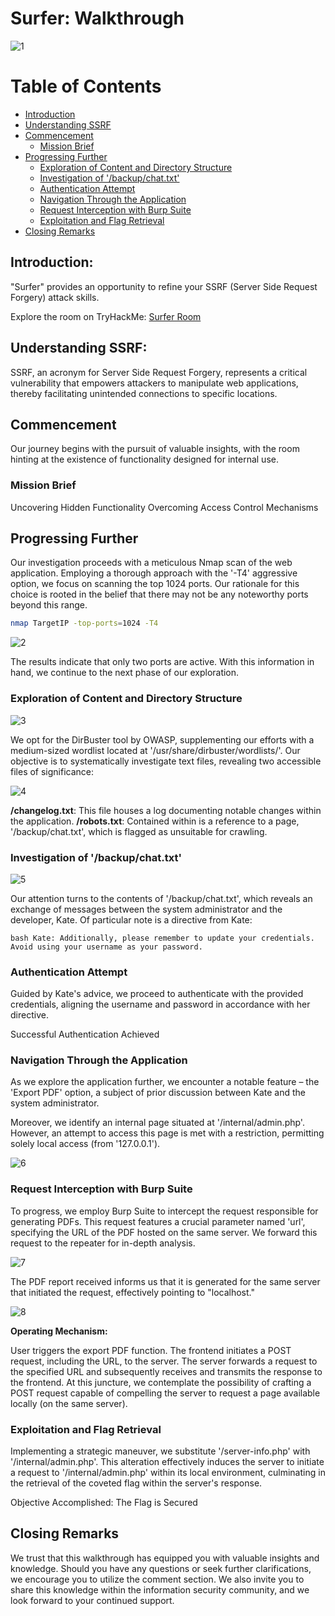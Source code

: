 # Surfer: Walkthrough


![1](https://github.com/kris3c/kris3c.github.io/assets/128035061/427081e8-1276-40a2-bbed-2644e0779d33)

# Table of Contents

- [Introduction](#introduction)
- [Understanding SSRF](#understanding-ssrf)
- [Commencement](#commencement)
  - [Mission Brief](#mission-brief)
- [Progressing Further](#progressing-further)
  - [Exploration of Content and Directory Structure](#exploration-of-content-and-directory-structure)
  - [Investigation of '/backup/chat.txt'](#investigation-of-backupchattxt)
  - [Authentication Attempt](#authentication-attempt)
  - [Navigation Through the Application](#navigation-through-the-application)
  - [Request Interception with Burp Suite](#request-interception-with-burp-suite)
  - [Exploitation and Flag Retrieval](#exploitation-and-flag-retrieval)
- [Closing Remarks](#closing-remarks)


## Introduction:

"Surfer" provides an opportunity to refine your SSRF (Server Side Request Forgery) attack skills.

Explore the room on TryHackMe: [Surfer Room](https://tryhackme.com/room/surfer)

## Understanding SSRF:

SSRF, an acronym for Server Side Request Forgery, represents a critical vulnerability that empowers attackers to manipulate web applications, thereby facilitating unintended connections to specific locations.

## Commencement

Our journey begins with the pursuit of valuable insights, with the room hinting at the existence of functionality designed for internal use.

### Mission Brief

Uncovering Hidden Functionality
Overcoming Access Control Mechanisms

## Progressing Further

Our investigation proceeds with a meticulous Nmap scan of the web application. Employing a thorough approach with the '-T4' aggressive option, we focus on scanning the top 1024 ports. Our rationale for this choice is rooted in the belief that there may not be any noteworthy ports beyond this range.

```bash
nmap TargetIP -top-ports=1024 -T4
```
![2](https://github.com/kris3c/kris3c.github.io/assets/128035061/6f10e538-84b2-46e0-8f4d-6fab043ba698)

The results indicate that only two ports are active. With this information in hand, we continue to the next phase of our exploration.

### Exploration of Content and Directory Structure

![3](https://github.com/kris3c/kris3c.github.io/assets/128035061/efa8a940-da3d-4b3f-b4a4-cbc97d81962e)

We opt for the DirBuster tool by OWASP, supplementing our efforts with a medium-sized wordlist located at '/usr/share/dirbuster/wordlists/'. Our objective is to systematically investigate text files, revealing two accessible files of significance:

![4](https://github.com/kris3c/kris3c.github.io/assets/128035061/1c9cce95-ed11-492c-adc1-1de58f14e63c)

**/changelog.txt**: This file houses a log documenting notable changes within the application.
**/robots.txt**: Contained within is a reference to a page, '/backup/chat.txt', which is flagged as unsuitable for crawling.

### Investigation of '/backup/chat.txt'

![5](https://github.com/kris3c/kris3c.github.io/assets/128035061/394247b0-11ff-4a53-ae79-4cefead2bfa2)

Our attention turns to the contents of '/backup/chat.txt', which reveals an exchange of messages between the system administrator and the developer, Kate. Of particular note is a directive from Kate:

```bash Kate: Additionally, please remember to update your credentials. Avoid using your username as your password. ```

### Authentication Attempt

Guided by Kate's advice, we proceed to authenticate with the provided credentials, aligning the username and password in accordance with her directive.

Successful Authentication Achieved

### Navigation Through the Application

As we explore the application further, we encounter a notable feature – the 'Export PDF' option, a subject of prior discussion between Kate and the system administrator.

Moreover, we identify an internal page situated at '/internal/admin.php'. However, an attempt to access this page is met with a restriction, permitting solely local access (from '127.0.0.1').

![6](https://github.com/kris3c/kris3c.github.io/assets/128035061/5a0b93b3-277f-41b0-a405-61e444a56ad4)

### Request Interception with Burp Suite

To progress, we employ Burp Suite to intercept the request responsible for generating PDFs. This request features a crucial parameter named 'url', specifying the URL of the PDF hosted on the same server. We forward this request to the repeater for in-depth analysis.

![7](https://github.com/kris3c/kris3c.github.io/assets/128035061/0810d031-d8ca-4c8a-9686-bf97570c1477)

The PDF report received informs us that it is generated for the same server that initiated the request, effectively pointing to "localhost."

![8](https://github.com/kris3c/kris3c.github.io/assets/128035061/a9ab33e9-bbf9-4109-8a75-29b3e037a64e)

**Operating Mechanism:**

User triggers the export PDF function.
The frontend initiates a POST request, including the URL, to the server.
The server forwards a request to the specified URL and subsequently receives and transmits the response to the frontend.
At this juncture, we contemplate the possibility of crafting a POST request capable of compelling the server to request a page available locally (on the same server).

### Exploitation and Flag Retrieval

Implementing a strategic maneuver, we substitute '/server-info.php' with '/internal/admin.php'. This alteration effectively induces the server to initiate a request to '/internal/admin.php' within its local environment, culminating in the retrieval of the coveted flag within the server's response.

Objective Accomplished: The Flag is Secured

## Closing Remarks

We trust that this walkthrough has equipped you with valuable insights and knowledge. Should you have any questions or seek further clarifications, we encourage you to utilize the comment section. We also invite you to share this knowledge within the information security community, and we look forward to your continued support.

<script src="https://utteranc.es/client.js"
        repo="kris3c/kris3c.github.io"
        issue-term="pathname"
        label="KriCom"
        theme="github-dark"
        crossorigin="anonymous"
        async>
</script>
